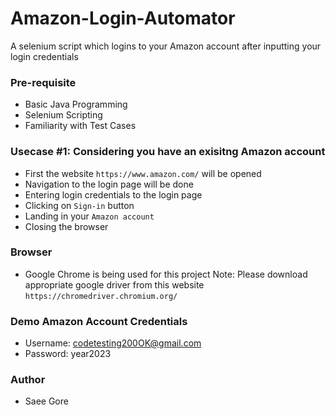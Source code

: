 # Amazon-Login-Automator
A selenium script which logins to your Amazon account after inputting your login credentials

### Pre-requisite
- Basic Java Programming
- Selenium Scripting
- Familiarity with Test Cases

### Usecase #1: Considering you have an exisitng Amazon account

- First the website `https://www.amazon.com/` will be opened
- Navigation to the login page will be done
- Entering login credentials to the login page
- Clicking on `Sign-in` button
- Landing in your `Amazon account`
- Closing the browser

### Browser 
- Google Chrome is being used for this project
Note: Please download appropriate google driver from this website `https://chromedriver.chromium.org/`


### Demo Amazon Account Credentials 
- Username: codetesting200OK@gmail.com
- Password: year2023

### Author
- Saee Gore
